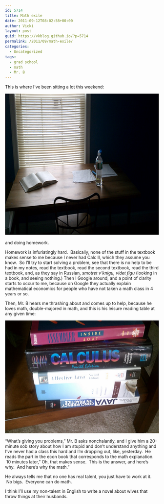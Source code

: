```yaml
---
id: 5714
title: Math exile
date: 2011-09-12T08:02:58+00:00
author: Vicki
layout: post
guid: https://vkblog.github.io/?p=5714
permalink: /2011/09/math-exile/
categories:
  - Uncategorized
tags:
  - grad school
  - math
  - Mr. B
---
```

This is where I&#8217;ve been sitting a lot this weekend:

<p style="text-align: center;">
  <a href="https://raw.githubusercontent.com/vkblog/vkblog.github.io/master/public/img/2011/09/IMAG0952.jpg"><img class="aligncenter size-full wp-image-5715" title="IMAG0952" src="https://raw.githubusercontent.com/vkblog/vkblog.github.io/master/public/img/2011/09/IMAG0952.jpg" alt="" width="768" height="461" /></a>
</p>

<p style="text-align: left;">
  and doing homework.
</p>

<p style="text-align: left;">
  Homework is infuriatingly hard.  Basically, none of the stuff in the textbook makes sense to me because I never had Calc II, which they assume you know.  So I&#8217;ll try to start solving a problem, see that there is no help to be had in my notes, read the textbook, read the second textbook, read the third textbook, and, as they say in Russian, <em>smotret v&#8217;knigu, videt figu</em> (looking in a book, and seeing nothing.) Then I Google around, and a point of clarity starts to occur to me, because on Google they actually explain mathematical economics for people who have not taken a math class in 4 years or so.
</p>

<p style="text-align: left;">
  Then, Mr. B hears me thrashing about and comes up to help, because he loves math, double-majored in math, and this is his leisure reading table at any given time:
</p>

<p style="text-align: center;">
  <a href="https://raw.githubusercontent.com/vkblog/vkblog.github.io/master/public/img/2011/09/IMAG0888.jpg"><img class="aligncenter size-full wp-image-5716" title="IMAG0888" src="https://raw.githubusercontent.com/vkblog/vkblog.github.io/master/public/img/2011/09/IMAG0888.jpg" alt="" width="614" height="368" /></a>
</p>

<p style="text-align: left;">
  &#8220;What&#8217;s giving you problems,&#8221; Mr. B asks nonchalantly, and I give him a 20-minute sob story about how I am stupid and don&#8217;t understand anything and I&#8217;ve never had a class this hard and I&#8217;m dropping out, like, yesterday.  He reads the part in the econ book that corresponds to the math explanation.  10 minutes later,&#8221; Oh, that makes sense.  This is the answer, and here&#8217;s why.  And here&#8217;s why the math.&#8221;
</p>

<p style="text-align: left;">
  He always tells me that no one has real talent, you just have to work at it.  No bigs.  Everyone can do math.
</p>

<p style="text-align: left;">
  I think I&#8217;ll use my non-talent in English to write a novel about wives that throw things at their husbands.
</p>